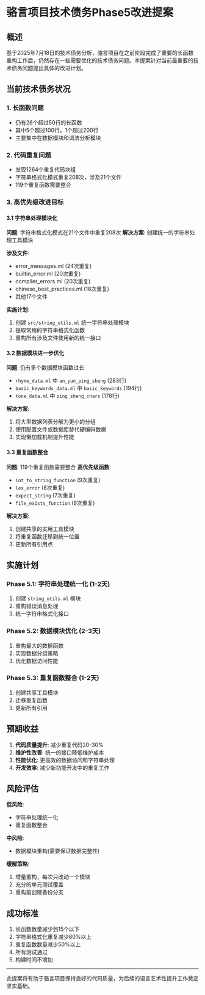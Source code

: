 # 骆言项目技术债务Phase5改进提案

## 概述

基于2025年7月18日的技术债务分析，骆言项目在之前阶段完成了重要的长函数重构工作后，仍然存在一些需要优化的技术债务问题。本提案针对当前最重要的技术债务问题提出具体的改进计划。

## 当前技术债务状况

### 1. 长函数问题
- 仍有26个超过50行的长函数
- 其中5个超过100行，1个超过200行
- 主要集中在数据模块和词法分析模块

### 2. 代码重复问题
- 发现1264个重复代码块组
- 字符串格式化模式重复208次，涉及21个文件
- 119个重复函数需要整合

### 3. 高优先级改进目标

#### 3.1 字符串处理模块化
**问题**: 字符串格式化模式在21个文件中重复208次
**解决方案**: 创建统一的字符串处理工具模块

**涉及文件**:
- error_messages.ml (24次重复)
- builtin_error.ml (20次重复)  
- compiler_errors.ml (20次重复)
- chinese_best_practices.ml (18次重复)
- 其他17个文件

**实施计划**:
1. 创建 `src/string_utils.ml` 统一字符串处理模块
2. 提取常用的字符串格式化函数
3. 重构所有涉及文件使用新的统一接口

#### 3.2 数据模块进一步优化
**问题**: 仍有多个数据模块函数过长
- `rhyme_data.ml` 中 `an_yun_ping_sheng` (283行)
- `basic_keywords_data.ml` 中 `basic_keywords` (194行)
- `tone_data.ml` 中 `ping_sheng_chars` (178行)

**解决方案**: 
1. 将大型数据列表分解为更小的分组
2. 使用配置文件或数据库替代硬编码数据
3. 实现懒加载机制提升性能

#### 3.3 重复函数整合
**问题**: 119个重复函数需要整合
**高优先级函数**:
- `int_to_string_function` (9次重复)
- `lex_error` (8次重复)
- `expect_string` (7次重复)
- `file_exists_function` (6次重复)

**解决方案**:
1. 创建共享的实用工具模块
2. 将重复函数迁移到统一位置
3. 更新所有引用点

## 实施计划

### Phase 5.1: 字符串处理统一化 (1-2天)
1. 创建 `string_utils.ml` 模块
2. 重构错误消息处理
3. 统一字符串格式化接口

### Phase 5.2: 数据模块优化 (2-3天)  
1. 重构最大的数据函数
2. 实现数据分组策略
3. 优化数据访问性能

### Phase 5.3: 重复函数整合 (1-2天)
1. 创建共享工具模块
2. 迁移重复函数
3. 更新所有引用

## 预期收益

1. **代码质量提升**: 减少重复代码20-30%
2. **维护性改善**: 统一的接口降低维护成本
3. **性能优化**: 更高效的数据访问和字符串处理
4. **开发效率**: 减少新功能开发中的重复工作

## 风险评估

**低风险**: 
- 字符串处理统一化
- 重复函数整合

**中风险**:
- 数据模块重构(需要保证数据完整性)

**缓解策略**:
1. 增量重构，每次只改动一个模块
2. 充分的单元测试覆盖
3. 重构前创建备份分支

## 成功标准

1. 长函数数量减少到15个以下
2. 字符串格式化重复减少80%以上
3. 重复函数数量减少50%以上
4. 所有测试通过
5. 构建时间不增加

---

此提案将有助于骆言项目保持良好的代码质量，为后续的语言艺术性提升工作奠定坚实基础。
